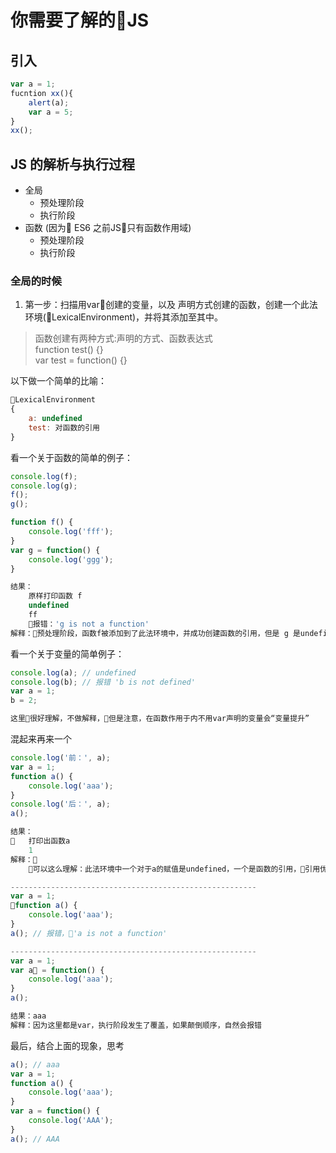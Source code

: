 # 你需要了解的JS

## 引入
```js
var a = 1;
fucntion xx(){
    alert(a);
    var a = 5;
}
xx();
```
## JS 的解析与执行过程
- 全局
    - 预处理阶段
    - 执行阶段
- 函数 (因为 ES6 之前JS只有函数作用域)
    - 预处理阶段
    - 执行阶段

### 全局的时候
1. 第一步：扫描用var创建的变量，以及 声明方式创建的函数，创建一个此法环境(LexicalEnvironment)，并将其添加至其中。
> 函数创建有两种方式:声明的方式、函数表达式  
> function test() {}  
> var test = function() {}  

以下做一个简单的比喻：
```js
LexicalEnvironment
{
    a: undefined
    test: 对函数的引用
}
```
看一个关于函数的简单的例子：
```js
console.log(f);
console.log(g);
f();
g();

function f() {
    console.log('fff');
}
var g = function() {
    console.log('ggg');
}

结果：
    原样打印函数 f
    undefined
    ff
    报错：'g is not a function'
解释：预处理阶段，函数f被添加到了此法环境中，并成功创建函数的引用，但是 g 是undefind
```
看一个关于变量的简单例子：
```js
console.log(a); // undefined
console.log(b); // 报错 'b is not defined'
var a = 1;
b = 2;

这里很好理解，不做解释，但是注意，在函数作用于内不用var声明的变量会“变量提升”
```
混起来再来一个
```js
console.log('前：', a);
var a = 1;
function a() {
    console.log('aaa');
}
console.log('后：', a);
a();

结果：
   打印出函数a
    1
解释：
    可以这么理解：此法环境中一个对于a的赋值是undefined，一个是函数的引用，引用优先

-------------------------------------------------------
var a = 1;
function a() {
    console.log('aaa');
}
a(); // 报错，'a is not a function'

-------------------------------------------------------
var a = 1;
var a = function() {
    console.log('aaa');
}
a();

结果：aaa
解释：因为这里都是var，执行阶段发生了覆盖，如果颠倒顺序，自然会报错
```
最后，结合上面的现象，思考
```js
a(); // aaa
var a = 1;
function a() {
    console.log('aaa');
}
var a = function() {
    console.log('AAA');
}
a(); // AAA
```
